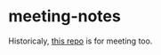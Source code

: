 meeting-notes
=============

Historicaly, [this repo](https://github.com/michurin/playground-graphql-go) is for meeting too.

